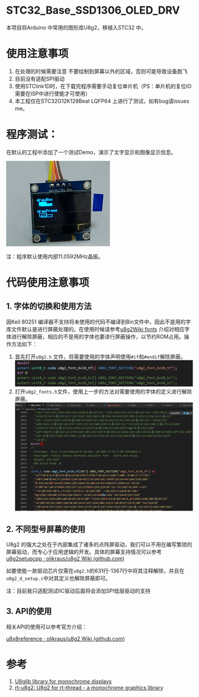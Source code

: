 # STC32_Base_SSD1306_OLED_DRV
本项目将Arduino 中常用的图形库U8g2，移植入STC32 中。

# 使用注意事项

1. 在处理的时候需要注意 不要绘制到屏幕以外的区域，否则可能导致设备跑飞
2. 目前没有适配SPI驱动
3. 使用STClink1D时，在下载完程序需要手动复位单片机（PS：单片机的复位IO 需要在ISP中进行使能才可使用）
4. 本工程仅在STC32G12K128Beat LQFP64 上进行了测试，如有bug请issues me。



# 程序测试：

在默认的工程中添加了一个测试Demo，演示了文字显示和图像显示信息。

![img](Images/graphic_test.gif)

注：程序默认使用内部11.0592MHz晶振。

# 代码使用注意事项

## 1. 字体的切换和使用方法

因Keil 80251 编译器不支持将未使用的代码不编译到Bin文件中，因此不是用的字库文件默认是进行屏蔽处理的。在使用时候请参考[u8g2Wiki fonts](https://github.com/olikraus/u8g2/wiki/fntlist8x8) 介绍对相应字体进行解除屏蔽，相应的不是用的字体也要进行屏蔽操作，以节约ROM占用。操作方法如下：
1. 首先打开`u8g2.h` 文件，将需要使用的字体声明使用`#if`和`#endif`解除屏蔽。
![image-20220806210942809](Images/font_set1.png)
2. 打开`u8g2_fonts.h`文件，使用上一步的方法对需要使用的字体的定义进行解除屏蔽。
![image-20220806213500158](Images/font_set2.png)

## 2. 不同型号屏幕的使用

U8g2 的强大之处在于内部集成了诸多的点阵屏驱动，我们可以不用在编写繁琐的屏幕驱动，而专心于应用逻辑的开发。具体的屏幕支持情况可以参考[u8g2setupcpp · olikraus/u8g2 Wiki (github.com)](https://github.com/olikraus/u8g2/wiki/u8g2setupcpp#st7920-128x64)

如要使能一款驱动芯片仅需在`u8g2.h`的631行-1367行中将其注释解除，并且在`u8g2_d_setup.c`中对其定义也解除屏蔽即可。

注：目前我只适配测试IIC驱动后面将会添加SPI低层驱动的支持

## 3. API的使用

相关API的使用可以参考官方介绍：

[u8x8reference · olikraus/u8g2 Wiki (github.com)](https://github.com/olikraus/u8g2/wiki/u8x8reference)



# 参考

1. [U8glib library for monochrome displays](https://github.com/olikraus/u8g2)
2. [rt-u8g2: U8g2 for rt-thread - a monochrome graphics library](https://github.com/wuhanstudio/rt-u8g2)